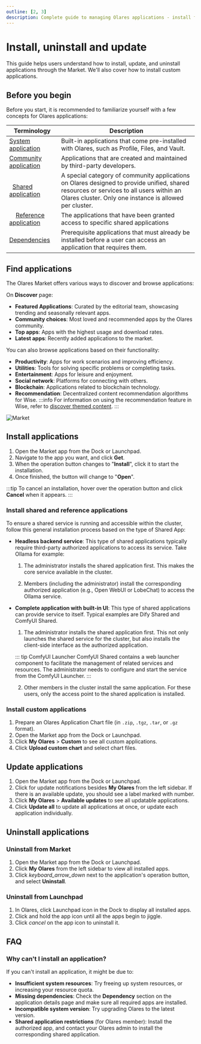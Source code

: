 ```yaml
---
outline: [2, 3]
description: Complete guide to managing Olares applications - install from Market, update system and community apps, handle custom installations, and properly uninstall applications.
---
```


# Install, uninstall and update
This guide helps users understand how to install, update, and uninstall applications through the Market. We'll also cover how to install custom applications.

## Before you begin
Before you start, it is recommended to familiarize yourself with a few concepts for Olares applications:

| Terminology                                                                                          | Description                                                                                                                      |
|------------------------------------------------------------------------------------------------------|----------------------------------------------------------------------------------------------------------------------------------|
| [System application](../concepts/application.md#system-applications)                                 | Built-in applications that come pre-installed with Olares, such as Profile, Files, and Vault.                                    |
| [Community application](../concepts/application.md#community-applications)                           | Applications that are created and maintained by third-party developers.                                                          |
| &nbsp;&nbsp;[Shared application](../concepts/application.md#cluster-scoped-applications)     | A special category of community applications on Olares designed to provide unified, shared resources or services to all users within an Olares cluster. Only one instance is allowed per cluster. |
| &nbsp;&nbsp;&nbsp;&nbsp;[Reference application](../concepts/application.md#reference-applications) | The applications that have been granted access to specific shared applications                                             |
| [Dependencies](../concepts/application.md#dependencies)                                              | Prerequisite applications that must already be installed before a user can access an application that requires them.             |

## Find applications
The Olares Market offers various ways to discover and browse applications:

On **Discover** page:
* **Featured Applications**: Curated by the editorial team, showcasing trending and seasonally relevant apps.
* **Community choices**: Most loved and recommended apps by the Olares community.
* **Top apps**: Apps with the highest usage and download rates.
* **Latest apps**: Recently added applications to the market.

You can also browse applications based on their functionality:
* **Productivity**: Apps for work scenarios and improving efficiency.
* **Utilities**: Tools for solving specific problems or completing tasks.
* **Entertainment**: Apps for leisure and enjoyment.
* **Social network**: Platforms for connecting with others.
* **Blockchain**: Applications related to blockchain technology.
* **Recommendation**: Decentralized content recommendation algorithms for Wise.
    :::info
    For information on using the recommendation feature in Wise, refer to [discover themed content](./recommend).
    :::

![Market](/images/manual/tasks/market-discover.png#bordered)
## Install applications

1. Open the Market app from the Dock or Launchpad.
2. Navigate to the app you want, and click **Get**.
3. When the operation button changes to "**Install**", click it to start the installation.
4. Once finished, the button will change to "**Open**".

:::tip
To cancel an installation, hover over the operation button and click **Cancel** when it appears.
:::

### Install shared and reference applications

To ensure a shared service is running and accessible within the cluster, follow this general installation process based on the type of Shared App:

* **Headless backend service**:
    This type of shared applications typically require third-party authorized applications to access its service. Take Ollama for example:
    1. The administrator installs the shared application first. This makes the core service available in the cluster.
    
    2. Members (including the administrator) install the corresponding authorized application (e.g., Open WebUI or LobeChat) to access the Ollama service.

* **Complete application with built-in UI**:
    This type of shared applications can provide service to itself. Typical examples are Dify Shared and ComfyUI Shared.
    
    1. The administrator installs the shared application first. This not only launches the shared service for the cluster, but also installs the client-side interface as the authorized application.
    
    ::: tip ComfyUI Launcher
    ComfyUI Shared contains a web launcher component to facilitate the management of related services and resources. The administrator needs to configure and start the service from the ComfyUI Launcher.
    :::

    2. Other members in the cluster install the same application. For these users, only the access point to the shared application is installed.

### Install custom applications

1. Prepare an Olares Application Chart file (in `.zip`, `.tgz`, `.tar`, or `.gz` format).
2. Open the Market app from the Dock or Launchpad.
3. Click **My Olares** > **Custom** to see all custom applications.
4. Click **Upload custom chart** and select chart files.

## Update applications
1. Open the Market app from the Dock or Launchpad.
2. Click for update notifications besides **My Olares** from the left sidebar.
    If there is an available update, you should see a label marked with number.
3. Click **My Olares** > **Available updates** to see all updatable applications.
4. Click **Update all** to update all applications at once, or update each application individually.

## Uninstall applications

### Uninstall from Market
1. Open the Market app from the Dock or Launchpad.
2. Click **My Olares** from the left sidebar to view all installed apps.
3. Click <i class="material-symbols-outlined">keyboard_arrow_down</i> next to the application's operation button, and select **Uninstall**.

### Uninstall from Launchpad
1. In Olares, click Launchpad icon in the Dock to display all installed apps.
2. Click and hold the app icon until all the apps begin to jiggle.
3. Click <i class="material-symbols-outlined">cancel</i> on the app icon to uninstall it.


## FAQ

### Why can't I install an application?
If you can't install an application, it might be due to:
* **Insufficient system resources**: Try freeing up system resources, or increasing your resource quota.
* **Missing dependencies**: Check the **Dependency** section on the application details page and make sure all required apps are installed.
* **Incompatible system version**: Try upgrading Olares to the latest version.
* **Shared application restrictions** (for Olares member): Install the authorized app, and contact your Olares admin to install the corresponding shared application.


